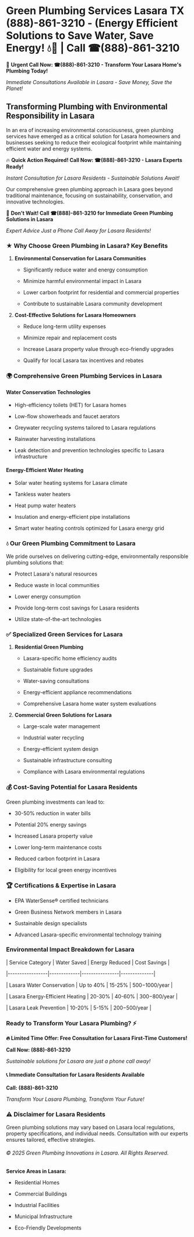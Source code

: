 # Green Plumbing Services Lasara TX (888)-861-3210 - (Energy Efficient Solutions to Save Water, Save Energy! 💧🌿 | Call ☎(888)-861-3210

🚨 **Urgent Call Now: ☎(888)-861-3210 - Transform Your Lasara Home's Plumbing Today!**
*Immediate Consultations Available in Lasara - Save Money, Save the Planet!*

## Transforming Plumbing with Environmental Responsibility in Lasara

In an era of increasing environmental consciousness, green plumbing services have emerged as a critical solution for Lasara homeowners and businesses seeking to reduce their ecological footprint while maintaining efficient water and energy systems. 

🔥 **Quick Action Required! Call Now: ☎(888)-861-3210 - Lasara Experts Ready!**
*Instant Consultation for Lasara Residents - Sustainable Solutions Await!*

Our comprehensive green plumbing approach in Lasara goes beyond traditional maintenance, focusing on sustainability, conservation, and innovative technologies.

🚨 **Don't Wait! Call ☎(888)-861-3210 for Immediate Green Plumbing Solutions in Lasara**
*Expert Advice Just a Phone Call Away for Lasara Residents!*

### ★ Why Choose Green Plumbing in Lasara? Key Benefits

1. **Environmental Conservation for Lasara Communities** 
   - Significantly reduce water and energy consumption
   - Minimize harmful environmental impact in Lasara
   - Lower carbon footprint for residential and commercial properties
   - Contribute to sustainable Lasara community development

2. **Cost-Effective Solutions for Lasara Homeowners** 
   - Reduce long-term utility expenses
   - Minimize repair and replacement costs
   - Increase Lasara property value through eco-friendly upgrades
   - Qualify for local Lasara tax incentives and rebates

### 🌍 Comprehensive Green Plumbing Services in Lasara

#### Water Conservation Technologies
- High-efficiency toilets (HET) for Lasara homes
- Low-flow showerheads and faucet aerators
- Greywater recycling systems tailored to Lasara regulations
- Rainwater harvesting installations
- Leak detection and prevention technologies specific to Lasara infrastructure

#### Energy-Efficient Water Heating
- Solar water heating systems for Lasara climate
- Tankless water heaters
- Heat pump water heaters
- Insulation and energy-efficient pipe installations
- Smart water heating controls optimized for Lasara energy grid

### 💧 Our Green Plumbing Commitment to Lasara

We pride ourselves on delivering cutting-edge, environmentally responsible plumbing solutions that:
- Protect Lasara's natural resources
- Reduce waste in local communities
- Lower energy consumption
- Provide long-term cost savings for Lasara residents
- Utilize state-of-the-art technologies

### ✅ Specialized Green Services for Lasara

1. **Residential Green Plumbing**
   - Lasara-specific home efficiency audits
   - Sustainable fixture upgrades
   - Water-saving consultations
   - Energy-efficient appliance recommendations
   - Comprehensive Lasara home water system evaluations

2. **Commercial Green Solutions for Lasara**
   - Large-scale water management
   - Industrial water recycling
   - Energy-efficient system design
   - Sustainable infrastructure consulting
   - Compliance with Lasara environmental regulations

### 💰 Cost-Saving Potential for Lasara Residents

Green plumbing investments can lead to:
- 30-50% reduction in water bills
- Potential 20% energy savings
- Increased Lasara property value
- Lower long-term maintenance costs
- Reduced carbon footprint in Lasara
- Eligibility for local green energy incentives

### 🏆 Certifications & Expertise in Lasara

- EPA WaterSense® certified technicians
- Green Business Network members in Lasara
- Sustainable design specialists
- Advanced Lasara-specific environmental technology training

### Environmental Impact Breakdown for Lasara

| Service Category | Water Saved | Energy Reduced | Cost Savings |
|-----------------|-------------|----------------|--------------|
| Lasara Water Conservation | Up to 40% | 15-25% | $500-$1000/year |
| Lasara Energy-Efficient Heating | 20-30% | 40-60% | $300-$800/year |
| Lasara Leak Prevention | 10-20% | 5-15% | $200-$500/year |

### Ready to Transform Your Lasara Plumbing? ⚡

**🔥 Limited Time Offer: Free Consultation for Lasara First-Time Customers!**

**Call Now: (888)-861-3210**
*Sustainable solutions for Lasara are just a phone call away!*

#### 📞 Immediate Consultation for Lasara Residents Available

**Call: (888)-861-3210**
*Transform Your Lasara Plumbing, Transform Your Future!*

### ⚠️ Disclaimer for Lasara Residents

Green plumbing solutions may vary based on Lasara local regulations, property specifications, and individual needs. Consultation with our experts ensures tailored, effective strategies.

###### © 2025 Green Plumbing Innovations in Lasara. All Rights Reserved.

**Service Areas in Lasara:** 
- Residential Homes
- Commercial Buildings
- Industrial Facilities
- Municipal Infrastructure
- Eco-Friendly Developments